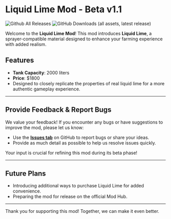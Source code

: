 # **Liquid Lime Mod - Beta v1.1**

![Github All Releases](https://img.shields.io/github/downloads/FearlessNite345/FS25_Liquid_Lime/total.svg?style=for-the-badge)
![GitHub Downloads (all assets, latest release)](https://img.shields.io/github/downloads/fearlessnite345/FS25_Liquid_Lime/latest/total?style=for-the-badge)

Welcome to the **Liquid Lime Mod**! This mod introduces **Liquid Lime**, a sprayer-compatible material designed to enhance your farming experience with added realism.  

## **Features**  
- **Tank Capacity**: 2000 liters  
- **Price**: $1800  
- Designed to closely replicate the properties of real liquid lime for a more authentic gameplay experience.

---

## **Provide Feedback & Report Bugs**

We value your feedback! If you encounter any bugs or have suggestions to improve the mod, please let us know:  

- Use the **[Issues tab](../../issues)** on GitHub to report bugs or share your ideas.  
- Provide as much detail as possible to help us resolve issues quickly.  

Your input is crucial for refining this mod during its beta phase!

---

## **Future Plans**  
- Introducing additional ways to purchase Liquid Lime for added convenience.  
- Preparing the mod for release on the official Mod Hub.  

---

Thank you for supporting this mod! Together, we can make it even better.  
